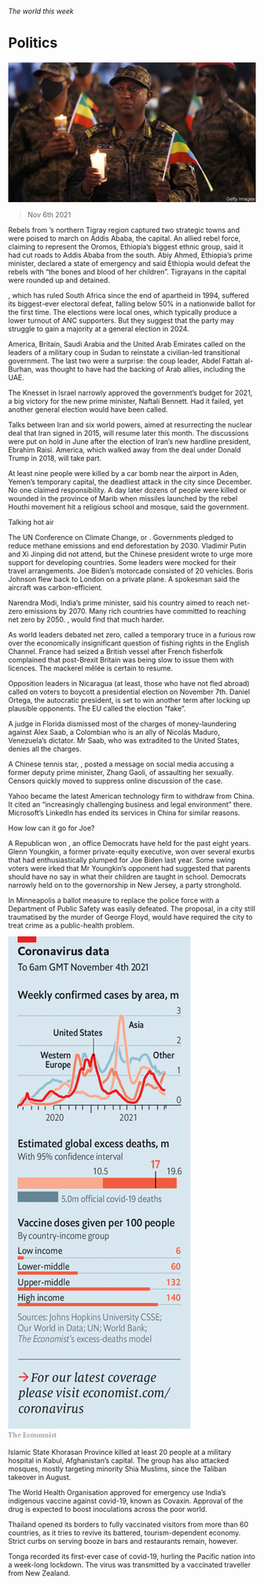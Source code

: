 ###### The world this week

# Politics 

#####  

![image](images/20211106_WWP003_0.jpg) 

> Nov 6th 2021 

Rebels from ’s northern Tigray region captured two strategic towns and were poised to march on Addis Ababa, the capital. An allied rebel force, claiming to represent the Oromos, Ethiopia’s biggest ethnic group, said it had cut roads to Addis Ababa from the south. Abiy Ahmed, Ethiopia’s prime minister, declared a state of emergency and said Ethiopia would defeat the rebels with “the bones and blood of her children”. Tigrayans in the capital were rounded up and detained.

, which has ruled South Africa since the end of apartheid in 1994, suffered its biggest-ever electoral defeat, falling below 50% in a nationwide ballot for the first time. The elections were local ones, which typically produce a lower turnout of ANC supporters. But they suggest that the party may struggle to gain a majority at a general election in 2024.


America, Britain, Saudi Arabia and the United Arab Emirates called on the leaders of a military coup in Sudan to reinstate a civilian-led transitional government. The last two were a surprise: the coup leader, Abdel Fattah al-Burhan, was thought to have had the backing of Arab allies, including the UAE.

The Knesset in Israel narrowly approved the government’s budget for 2021, a big victory for the new prime minister, Naftali Bennett. Had it failed, yet another general election would have been called.

Talks between Iran and six world powers, aimed at resurrecting the nuclear deal that Iran signed in 2015, will resume later this month. The discussions were put on hold in June after the election of Iran’s new hardline president, Ebrahim Raisi. America, which walked away from the deal under Donald Trump in 2018, will take part.

At least nine people were killed by a car bomb near the airport in Aden, Yemen’s temporary capital, the deadliest attack in the city since December. No one claimed responsibility. A day later dozens of people were killed or wounded in the province of Marib when missiles launched by the rebel Houthi movement hit a religious school and mosque, said the government.

Talking hot air

The UN Conference on Climate Change, or . Governments pledged to reduce methane emissions and end deforestation by 2030. Vladimir Putin and Xi Jinping did not attend, but the Chinese president wrote to urge more support for developing countries. Some leaders were mocked for their travel arrangements. Joe Biden’s motorcade consisted of 20 vehicles. Boris Johnson flew back to London on a private plane. A spokesman said the aircraft was carbon-efficient.

Narendra Modi, India’s prime minister, said his country aimed to reach net-zero emissions by 2070. Many rich countries have committed to reaching net zero by 2050. , would find that much harder.

As world leaders debated net zero,  called a temporary truce in a furious row over the economically insignificant question of fishing rights in the English Channel. France had seized a British vessel after French fisherfolk complained that post-Brexit Britain was being slow to issue them with licences. The mackerel mêlée is certain to resume.

Opposition leaders in Nicaragua (at least, those who have not fled abroad) called on voters to boycott a presidential election on November 7th. Daniel Ortega, the autocratic president, is set to win another term after locking up plausible opponents. The EU called the election “fake”.

A judge in Florida dismissed most of the charges of money-laundering against Alex Saab, a Colombian who is an ally of Nicolás Maduro, Venezuela’s dictator. Mr Saab, who was extradited to the United States, denies all the charges.

A Chinese tennis star, , posted a message on social media accusing a former deputy prime minister, Zhang Gaoli, of assaulting her sexually. Censors quickly moved to suppress online discussion of the case.

Yahoo became the latest American technology firm to withdraw from China. It cited an “increasingly challenging business and legal environment” there. Microsoft’s LinkedIn has ended its services in China for similar reasons.

How low can it go for Joe?

A Republican won , an office Democrats have held for the past eight years. Glenn Youngkin, a former private-equity executive, won over several exurbs that had enthusiastically plumped for Joe Biden last year. Some swing voters were irked that Mr Youngkin’s opponent had suggested that parents should have no say in what their children are taught in school. Democrats narrowly held on to the governorship in New Jersey, a party stronghold.

In Minneapolis a ballot measure to replace the police force with a Department of Public Safety was easily defeated. The proposal, in a city still traumatised by the murder of George Floyd, would have required the city to treat crime as a public-health problem.

![image](images/20211106_WWC084.png) 


Islamic State Khorasan Province killed at least 20 people at a military hospital in Kabul, Afghanistan’s capital. The group has also attacked mosques, mostly targeting minority Shia Muslims, since the Taliban takeover in August.

The World Health Organisation approved for emergency use India’s indigenous vaccine against covid-19, known as Covaxin. Approval of the drug is expected to boost inoculations across the poor world.

Thailand opened its borders to fully vaccinated visitors from more than 60 countries, as it tries to revive its battered, tourism-dependent economy. Strict curbs on serving booze in bars and restaurants remain, however.

Tonga recorded its first-ever case of covid-19, hurling the Pacific nation into a week-long lockdown. The virus was transmitted by a vaccinated traveller from New Zealand.


